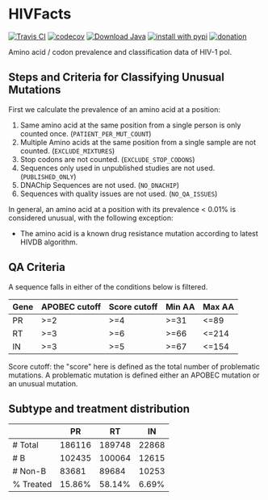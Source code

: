 # HIVFacts

[![Travis CI](https://api.travis-ci.org/hivdb/hivfacts.svg?branch=master)](https://travis-ci.org/hivdb/hivfacts)
[![codecov](https://codecov.io/gh/hivdb/hivfacts/branch/master/graph/badge.svg)](https://codecov.io/gh/hivdb/hivfacts)
[![Download Java](https://api.bintray.com/packages/hivdb/hivdb/hivfacts/images/download.svg)](https://bintray.com/hivdb/hivdb/hivfacts/_latestVersion)
[![install with pypi](https://img.shields.io/pypi/v/hivfacts.svg)](https://pypi.python.org/pypi/hivfacts)
[![donation](https://img.shields.io/badge/Donate-Stanford_Giving-green.svg)](https://giving.stanford.edu/goto/shafergift)

Amino acid / codon prevalence and classification data of HIV-1 pol.

## Steps and Criteria for Classifying Unusual Mutations

First we calculate the prevalence of an amino acid at a position:

1. Same amino acid at the same position from a single person is only
   counted once. (`PATIENT_PER_MUT_COUNT`)
2. Multiple Amino acids at the same position from a single sample are not
   counted. (`EXCLUDE_MIXTURES`)
3. Stop codons are not counted. (`EXCLUDE_STOP_CODONS`)
4. Sequences only used in unpublished studies are not used. (`PUBLISHED_ONLY`)
5. DNAChip Sequences are not used. (`NO_DNACHIP`)
6. Sequences with quality issues are not used. (`NO_QA_ISSUES`)

In general, an amino acid at a position with its prevalence < 0.01% is
considered unusual, with the following exception:

- The amino acid is a known drug resistance mutation according to latest HIVDB algorithm.

## QA Criteria

A sequence falls in either of the conditions below is filtered.

| Gene | APOBEC cutoff | Score cutoff | Min AA   | Max AA |
|------|---------------|--------------|----------|--------|
| PR   | >=2           | >=4          | >=31     | <=89   |
| RT   | >=3           | >=6          | >=66     | <=214  |
| IN   | >=3           | >=5          | >=67     | <=154  |


Score cutoff: the "score" here is defined as the total number of problematic mutations.
A problematic mutation is defined either an APOBEC mutation or an unusual mutation.

## Subtype and treatment distribution

|           | PR     | RT     | IN    |
|-----------|--------|--------|-------|
| # Total   | 186116 | 189748 | 22868 |
| # B       | 102435 | 100064 | 12615 |
| # Non-B   | 83681  | 89684  | 10253 |
| % Treated | 15.86% | 58.14% | 6.69% |
